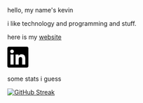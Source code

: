 hello, my name's kevin

i like technology and programming and stuff.

here is my <a href="https://kevinblum.dev">website</a>

<a href="https://www.linkedin.com/in/kevin-blum/"><img src="icons/linkedin.svg" alt="LinkedIn"></a>




some stats i guess

[![GitHub Streak](https://streak-stats.demolab.com/?user=kevinBlum&theme=dark)](https://git.io/streak-stats)
